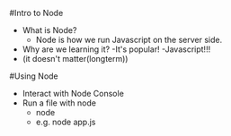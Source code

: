 #Intro to Node

- What is Node?
    - Node is how we run Javascript on the server side. 
- Why are we learning it?
    -It's popular!
    -Javascript!!!
- (it doesn't matter(longterm))

#Using Node

* Interact with Node Console
* Run a file with node
    * node <filename>
    * e.g. node app.js  